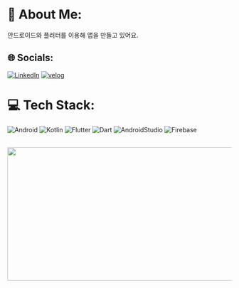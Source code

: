 # 💫 About Me:
안드로이드와 플러터를 이용해 앱을 만들고 있어요.

## 🌐 Socials:
[![LinkedIn](https://img.shields.io/badge/linkedin-%230077B5.svg?style=for-the-badge&logo=linkedin&logoColor=white)](https://www.linkedin.com/in/%EC%A2%85%EB%AF%BC-%EA%B9%80-92243a216/)
[![velog](https://img.shields.io/badge/velog-%20C997.svg?style=for-the-badge&logo=velog&logoColor=white)](https://velog.io/@godmin66/posts)

# 💻 Tech Stack:
![Android](https://img.shields.io/badge/android-%34A853.svg?style=for-the-badge&logo=android&logoColor=white)
![Kotlin](https://img.shields.io/badge/kotlin-%237F52FF.svg?style=for-the-badge&logo=kotlin&logoColor=white)
![Flutter](https://img.shields.io/badge/Flutter-%2302569B.svg?style=for-the-badge&logo=Flutter&logoColor=white)
![Dart](https://img.shields.io/badge/dart-%230175C2.svg?style=for-the-badge&logo=dart&logoColor=white)
![AndroidStudio](https://img.shields.io/badge/AndroidStudio-%3DDC84.svg?style=for-the-badge&logo=AndroidStudio&logoColor=white)
![Firebase](https://img.shields.io/badge/firebase-a08021?style=for-the-badge&logo=firebase&logoColor=ffcd34)
<!-- 
# 📊 GitHub Stats:
![](https://github-readme-stats.vercel.app/api?username=spicypunch&theme=default&hide_border=false&include_all_commits=true&count_private=true)<br/>
![](https://github-readme-streak-stats.herokuapp.com/?user=spicypunch&theme=default&hide_border=false)<br/>
![](https://github-readme-stats.vercel.app/api/top-langs/?username=spicypunch&theme=default&hide_border=false&include_all_commits=true&count_private=true&layout=compact)
-->

<br>

<a href="https://github.com/devxb/gitanimals">
<img
  src="https://render.gitanimals.org/farms/spicypunch"
  width="600"
  height="300"
/>
</a>
